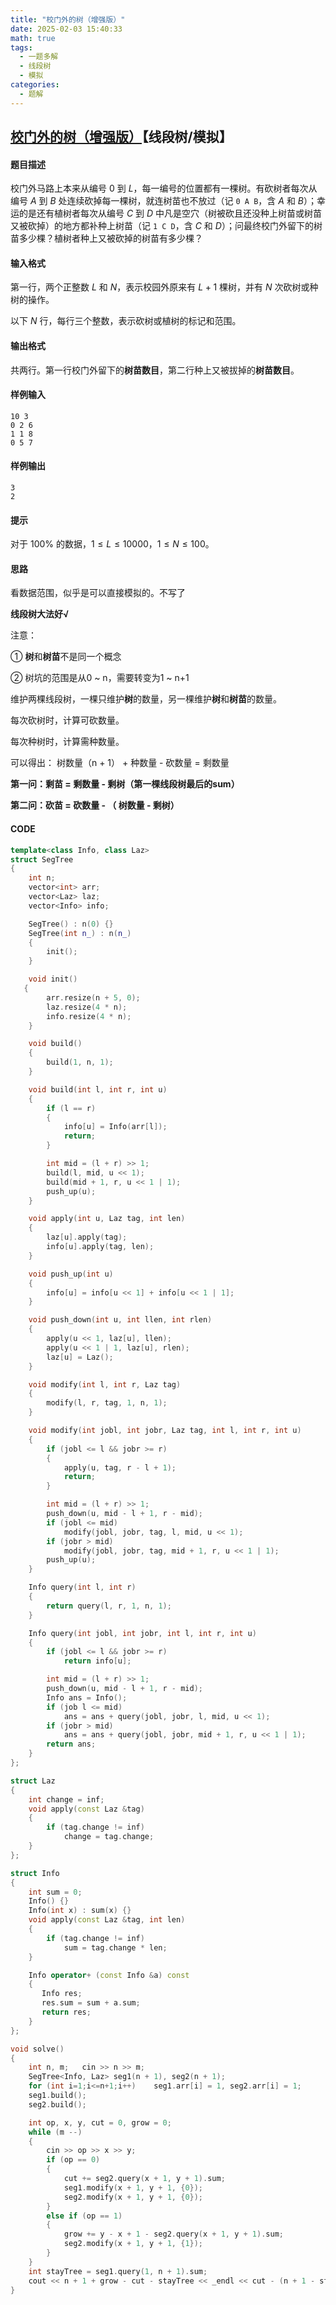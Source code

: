 ```yaml
---
title: "校门外的树（增强版）"     
date: 2025-02-03 15:40:33
math: true
tags: 
  - 一题多解
  - 线段树
  - 模拟
categories: 
  - 题解
---
```


## [校门外的树（增强版）](https://www.luogu.com.cn/problem/P1276)【线段树/模拟】

#### 题目描述

校门外马路上本来从编号 $0$ 到 $L$，每一编号的位置都有一棵树。有砍树者每次从编号 $A$ 到 $B$ 处连续砍掉每一棵树，就连树苗也不放过（记 `0 A B`，含 $A$ 和 $B$）；幸运的是还有植树者每次从编号 $C$ 到 $D$ 中凡是空穴（树被砍且还没种上树苗或树苗又被砍掉）的地方都补种上树苗（记 `1 C D`，含 $C$ 和 $D$）；问最终校门外留下的树苗多少棵？植树者种上又被砍掉的树苗有多少棵？

#### 输入格式

第一行，两个正整数 $L$ 和 $N$，表示校园外原来有 $L + 1$ 棵树，并有 $N$ 次砍树或种树的操作。

以下 $N$ 行，每行三个整数，表示砍树或植树的标记和范围。

#### 输出格式

共两行。第一行校门外留下的**树苗数目**，第二行种上又被拔掉的**树苗数目**。

#### 样例输入

```
10 3
0 2 6
1 1 8
0 5 7
```

#### 样例输出

```
3
2
```

#### 提示

对于 $100 \%$ 的数据，$1 \le L \le 10000$，$1 \le N \le 100$。

#### 思路

看数据范围，似乎是可以直接模拟的。不写了

**线段树大法好√**

注意：

①	**树**和**树苗**不是同一个概念

②	树坑的范围是从0 ~ n，需要转变为1 ~ n+1

维护两棵线段树，一棵只维护**树**的数量，另一棵维护**树**和**树苗**的数量。

每次砍树时，计算可砍数量。

每次种树时，计算需种数量。

可以得出： 树数量（n + 1） + 种数量 - 砍数量 = 剩数量

**第一问：剩苗 = 剩数量 - 剩树（第一棵线段树最后的sum）**

**第二问：砍苗 = 砍数量 - （ 树数量 - 剩树）**

#### CODE

```cpp
template<class Info, class Laz>
struct SegTree
{
    int n;
    vector<int> arr;
    vector<Laz> laz;
    vector<Info> info;

    SegTree() : n(0) {}
    SegTree(int n_) : n(n_) 
    {
        init();
    }

    void init()
   {
        arr.resize(n + 5, 0);
        laz.resize(4 * n);
        info.resize(4 * n);
    }

    void build()
    {
        build(1, n, 1);
    }

    void build(int l, int r, int u)
    {
        if (l == r) 
        {
            info[u] = Info(arr[l]);
            return;
        }

        int mid = (l + r) >> 1;
        build(l, mid, u << 1);
        build(mid + 1, r, u << 1 | 1);
        push_up(u);
    }

    void apply(int u, Laz tag, int len)
    {
        laz[u].apply(tag);
        info[u].apply(tag, len);
    }

    void push_up(int u) 
    {
        info[u] = info[u << 1] + info[u << 1 | 1];
    }

    void push_down(int u, int llen, int rlen)
    {
        apply(u << 1, laz[u], llen);
        apply(u << 1 | 1, laz[u], rlen);
        laz[u] = Laz();
    }

    void modify(int l, int r, Laz tag) 
    {
        modify(l, r, tag, 1, n, 1);
    }

    void modify(int jobl, int jobr, Laz tag, int l, int r, int u) 
    {
        if (jobl <= l && jobr >= r) 
        {
            apply(u, tag, r - l + 1);
            return;
        }

        int mid = (l + r) >> 1;
        push_down(u, mid - l + 1, r - mid);
        if (jobl <= mid)
            modify(jobl, jobr, tag, l, mid, u << 1);
        if (jobr > mid)
            modify(jobl, jobr, tag, mid + 1, r, u << 1 | 1);
        push_up(u);
    }

    Info query(int l, int r) 
    {
        return query(l, r, 1, n, 1);
    }

    Info query(int jobl, int jobr, int l, int r, int u) 
    {
        if (jobl <= l && jobr >= r)
            return info[u];

        int mid = (l + r) >> 1;
        push_down(u, mid - l + 1, r - mid);
        Info ans = Info();
        if (job	l <= mid)
            ans = ans + query(jobl, jobr, l, mid, u << 1);
        if (jobr > mid)
            ans = ans + query(jobl, jobr, mid + 1, r, u << 1 | 1);
        return ans;
    }
};

struct Laz
{
    int change = inf;
    void apply(const Laz &tag)
    {
        if (tag.change != inf)
            change = tag.change;
    }
};

struct Info
{
    int sum = 0;
    Info() {}
    Info(int x) : sum(x) {}
    void apply(const Laz &tag, int len)
    {
        if (tag.change != inf)
            sum = tag.change * len;
    }

    Info operator+ (const Info &a) const
    {
       Info res;
       res.sum = sum + a.sum;
       return res;
    }
};

void solve()
{
    int n, m;   cin >> n >> m;
    SegTree<Info, Laz> seg1(n + 1), seg2(n + 1);
    for (int i=1;i<=n+1;i++)    seg1.arr[i] = 1, seg2.arr[i] = 1;
    seg1.build();
    seg2.build();

    int op, x, y, cut = 0, grow = 0;
    while (m --)
    {
        cin >> op >> x >> y;
        if (op == 0)
        {
            cut += seg2.query(x + 1, y + 1).sum;
            seg1.modify(x + 1, y + 1, {0});
            seg2.modify(x + 1, y + 1, {0});
        }
        else if (op == 1)
        {
            grow += y - x + 1 - seg2.query(x + 1, y + 1).sum;
            seg2.modify(x + 1, y + 1, {1});
        }
    }
    int stayTree = seg1.query(1, n + 1).sum;
    cout << n + 1 + grow - cut - stayTree << _endl << cut - (n + 1 - stayTree);
}
```

